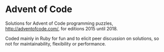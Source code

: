 # Advent of Code

Solutions for Advent of Code programming puzzles, http://adventofcode.com/, for editions 2015 until 2018.

Coded mainly in Ruby for fun and to elicit peer discussion on solutions,
so not for maintainability, flexibility or performance.
